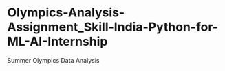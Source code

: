 # Olympics-Analysis-Assignment_Skill-India-Python-for-ML-AI-Internship
Summer Olympics Data Analysis
